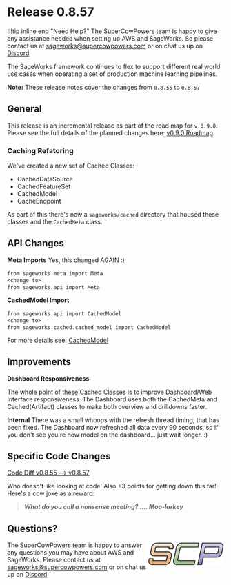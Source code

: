 # Release 0.8.57

!!!tip inline end "Need Help?"
    The SuperCowPowers team is happy to give any assistance needed when setting up AWS and SageWorks. So please contact us at [sageworks@supercowpowers.com](mailto:sageworks@supercowpowers.com) or on chat us up on [Discord](https://discord.gg/WHAJuz8sw8) 

The SageWorks framework continues to flex to support different real world use cases when operating a set of production machine learning pipelines.

**Note:** These release notes cover the changes from `0.8.55` to `0.8.57`


## General
This release is an incremental release as part of the road map for `v.0.9.0`. Please see the full details of the planned changes here: [v0.9.0 Roadmap](../road_maps/0_9_0.md). 

### Caching Refatoring
We've created a new set of Cached Classes:

- CachedDataSource
- CachedFeatureSet
- CachedModel
- CacheEndpoint

As part of this there's now a `sageworks/cached` directory that housed these classes and the `CachedMeta` class.

## API Changes
**Meta Imports**
Yes, this changed AGAIN :)

```
from sageworks.meta import Meta
<change to>
from sageworks.api import Meta
```

**CachedModel Import**
```
from sageworks.api import CachedModel
<change to>
from sageworks.cached.cached_model import CachedModel
```
For more details see: [CachedModel](../cached/cached_model.md)


## Improvements
**Dashboard Responsiveness**

The whole point of these Cached Classes is to improve Dashboard/Web Interface responsiveness. The Dashboard uses both the CachedMeta and Cached(Artifact) classes to make both overview and drilldowns faster.

**Internal**
There was a small whoops with the refresh thread timing, that has been fixed. The Dashboard now refreshed all data every 90 seconds, so if you don't see you're new model on the dashboard... just wait longer. :)

## Specific Code Changes
 
<a href="https://github.com/supercowpowers/sageworks/compare/v0.8.55...v0.8.57" target="_blank">Code Diff v0.8.55 --> v0.8.57</a> 

Who doesn't like looking at code! Also +3 points for getting down this far! Here's a cow joke as a reward:

> ***What do you call a nonsense meeting?
      .... Moo-larkey***

## Questions?
<img align="right" src="../../images/scp.png" width="180">

The SuperCowPowers team is happy to answer any questions you may have about AWS and SageWorks. Please contact us at [sageworks@supercowpowers.com](mailto:sageworks@supercowpowers.com) or on chat us up on [Discord](https://discord.gg/WHAJuz8sw8) 


